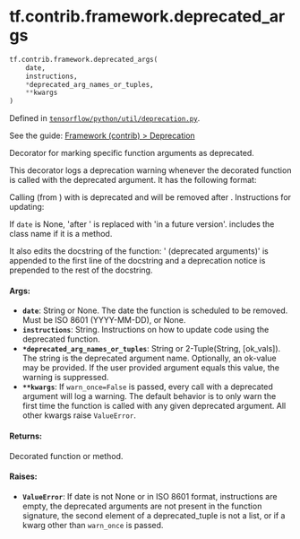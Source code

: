 <div itemscope itemtype="http://developers.google.com/ReferenceObject">
<meta itemprop="name" content="tf.contrib.framework.deprecated_args" />
</div>

# tf.contrib.framework.deprecated_args

``` python
tf.contrib.framework.deprecated_args(
    date,
    instructions,
    *deprecated_arg_names_or_tuples,
    **kwargs
)
```



Defined in [`tensorflow/python/util/deprecation.py`](https://www.tensorflow.org/code/tensorflow/python/util/deprecation.py).

See the guide: [Framework (contrib) > Deprecation](../../../../../api_guides/python/contrib.framework.md#Deprecation)

Decorator for marking specific function arguments as deprecated.

This decorator logs a deprecation warning whenever the decorated function is
called with the deprecated argument. It has the following format:

  Calling <function> (from <module>) with <arg> is deprecated and will be
  removed after <date>. Instructions for updating:
    <instructions>

If `date` is None, 'after <date>' is replaced with 'in a future version'.
<function> includes the class name if it is a method.

It also edits the docstring of the function: ' (deprecated arguments)' is
appended to the first line of the docstring and a deprecation notice is
prepended to the rest of the docstring.

#### Args:

* <b>`date`</b>: String or None. The date the function is scheduled to be removed.
    Must be ISO 8601 (YYYY-MM-DD), or None.
* <b>`instructions`</b>: String. Instructions on how to update code using the
    deprecated function.
* <b>`*deprecated_arg_names_or_tuples`</b>: String or 2-Tuple(String,
    [ok_vals]).  The string is the deprecated argument name.
    Optionally, an ok-value may be provided.  If the user provided
    argument equals this value, the warning is suppressed.
* <b>`**kwargs`</b>: If `warn_once=False` is passed, every call with a deprecated
    argument will log a warning. The default behavior is to only warn the
    first time the function is called with any given deprecated argument.
    All other kwargs raise `ValueError`.


#### Returns:

Decorated function or method.


#### Raises:

* <b>`ValueError`</b>: If date is not None or in ISO 8601 format, instructions are
    empty, the deprecated arguments are not present in the function
    signature, the second element of a deprecated_tuple is not a
    list, or if a kwarg other than `warn_once` is passed.